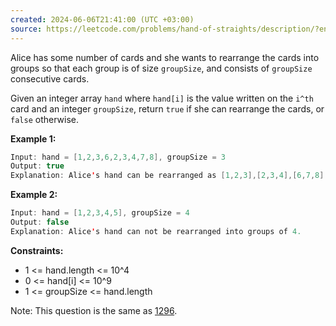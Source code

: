 ```yaml
---
created: 2024-06-06T21:41:00 (UTC +03:00)
source: https://leetcode.com/problems/hand-of-straights/description/?envType=daily-question&envId=2024-06-06
---
```

Alice has some number of cards and she wants to rearrange the cards into groups so that each group is of size `groupSize`, and consists of `groupSize` consecutive cards.

Given an integer array `hand` where `hand[i]` is the value written on the `i^th` card and an integer `groupSize`, return `true` if she can rearrange the cards, or `false` otherwise.


**Example 1:**

``` Java
Input: hand = [1,2,3,6,2,3,4,7,8], groupSize = 3
Output: true
Explanation: Alice's hand can be rearranged as [1,2,3],[2,3,4],[6,7,8]
```


**Example 2:**

``` Java
Input: hand = [1,2,3,4,5], groupSize = 4
Output: false
Explanation: Alice's hand can not be rearranged into groups of 4.
```


**Constraints:**

* 1 <= hand.length <= 10^4
* 0 <= hand[i] <= 10^9
* 1 <= groupSize <= hand.length

Note: This question is the same as [1296](https://leetcode.com/problems/divide-array-in-sets-of-k-consecutive-numbers/).